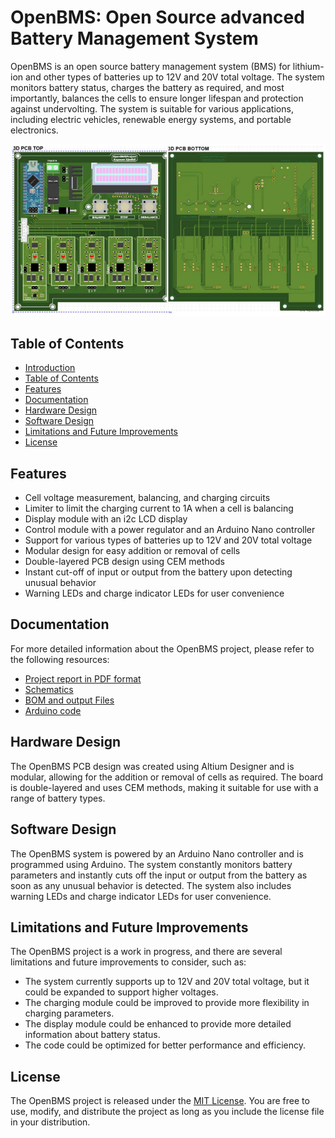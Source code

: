 # OpenBMS: Open Source advanced Battery Management System

OpenBMS is an open source battery management system (BMS) for lithium-ion and other types of batteries up to 12V and 20V total voltage. The system monitors battery status, charges the battery as required, and most importantly, balances the cells to ensure longer lifespan and protection against undervolting. The system is suitable for various applications, including electric vehicles, renewable energy systems, and portable electronics.

![Preview image](https://github.com/kayoumdjedidi/OpenBMS-advanced-battery-management-system/blob/main/06%20OUTPUT/3D_view_1.png)

## Table of Contents

- [Introduction](#openbms-open-source-battery-management-system)
- [Table of Contents](#table-of-contents)
- [Features](#features)
- [Documentation](#documentation)
- [Hardware Design](#hardware-design)
- [Software Design](#software-design)
- [Limitations and Future Improvements](#limitations-and-future-improvements)
- [License](#license)

## Features

- Cell voltage measurement, balancing, and charging circuits
- Limiter to limit the charging current to 1A when a cell is balancing
- Display module with an i2c LCD display
- Control module with a power regulator and an Arduino Nano controller
- Support for various types of batteries up to 12V and 20V total voltage
- Modular design for easy addition or removal of cells
- Double-layered PCB design using CEM methods
- Instant cut-off of input or output from the battery upon detecting unusual behavior
- Warning LEDs and charge indicator LEDs for user convenience

## Documentation

For more detailed information about the OpenBMS project, please refer to the following resources:

- [Project report in PDF format](https://github.com/kayoumdjedidi/OpenBMS-advanced-battery-management-system/blob/main/OpenBMS_project_report.pdf)
- [Schematics](https://github.com/kayoumdjedidi/OpenBMS-advanced-battery-management-system/tree/main/01%20SCH)
- [BOM and output Files](https://github.com/kayoumdjedidi/OpenBMS-advanced-battery-management-system/tree/main/06%20OUTPUT)
- [Arduino code](https://github.com/kayoumdjedidi/OpenBMS-advanced-battery-management-system/tree/main/code)

## Hardware Design

The OpenBMS PCB design was created using Altium Designer and is modular, allowing for the addition or removal of cells as required. The board is double-layered and uses CEM methods, making it suitable for use with a range of battery types.


## Software Design

The OpenBMS system is powered by an Arduino Nano controller and is programmed using Arduino. The system constantly monitors battery parameters and instantly cuts off the input or output from the battery as soon as any unusual behavior is detected. The system also includes warning LEDs and charge indicator LEDs for user convenience.

## Limitations and Future Improvements

The OpenBMS project is a work in progress, and there are several limitations and future improvements to consider, such as:

- The system currently supports up to 12V and 20V total voltage, but it could be expanded to support higher voltages.
- The charging module could be improved to provide more flexibility in charging parameters.
- The display module could be enhanced to provide more detailed information about battery status.
- The code could be optimized for better performance and efficiency.

## License

The OpenBMS project is released under the [MIT License](https://github.com/kayoumdjedidi/OpenBMS-advanced-battery-management-system/blob/main/LICENSE). You are free to use, modify, and distribute the project as long as you include the license file in your distribution.

